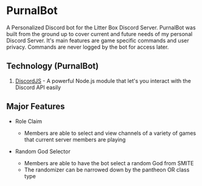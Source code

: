 # PurnalBot
A Personalized Discord bot for the Litter Box Discord Server.
PurnalBot was built from the ground up to cover current and future needs of my personal Discord Server. It's main features are game specific commands and user privacy. Commands are never logged by the bot for access later.

## Technology (PurnalBot)
1. [DiscordJS](https://discord.js.org/#/) - A powerful Node.js module that let's you interact with the Discord API easily

## Major Features
* Role Claim
  * Members are able to select and view channels of a variety of games that current server members are playing

* Random God Selector
  * Members are able to have the bot select a random God from SMITE
  * The randomizer can be narrowed down by the pantheon OR class type
